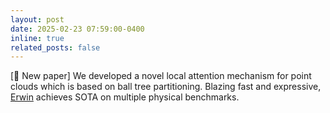 ```yaml
---
layout: post
date: 2025-02-23 07:59:00-0400
inline: true
related_posts: false
---
```


[🚨 New paper] We developed a novel local attention mechanism for point clouds which is based on ball tree partitioning. Blazing fast and expressive, [Erwin](https://arxiv.org/abs/2502.17019) achieves SOTA on multiple physical benchmarks.